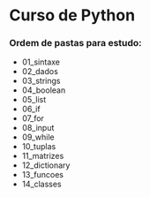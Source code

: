 # Curso de Python

### Ordem de pastas para estudo:

- 01_sintaxe      
- 02_dados        
- 03_strings      
- 04_boolean
- 05_list
- 06_if
- 07_for
- 08_input
- 09_while
- 10_tuplas
- 11_matrizes
- 12_dictionary
- 13_funcoes
- 14_classes
